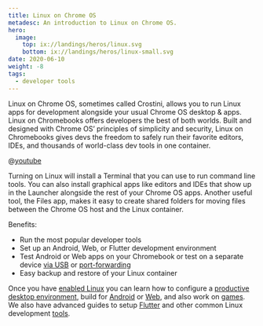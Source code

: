 ```yaml
---
title: Linux on Chrome OS
metadesc: An introduction to Linux on Chrome OS.
hero:
  image:
    top: ix://landings/heros/linux.svg
    bottom: ix://landings/heros/linux-small.svg
date: 2020-06-10
weight: -8
tags:
  - developer tools
---
```


Linux on Chrome OS, sometimes called Crostini, allows you to run Linux apps for development alongside your usual Chrome OS desktop & apps. Linux on Chromebooks offers developers the best of both worlds. Built and designed with Chrome OS’ principles of simplicity and security, Linux on Chromebooks gives devs the freedom to safely run their favorite editors, IDEs, and thousands of world-class dev tools in one container.

@[youtube](https://www.youtube.com/watch?v=pRlh8LX4kQI)

Turning on Linux will install a Terminal that you can use to run command line tools. You can also install graphical apps like editors and IDEs that show up in the Launcher alongside the rest of your Chrome OS apps. Another useful tool, the Files app, makes it easy to create shared folders for moving files between the Chrome OS host and the Linux container.

Benefits:

- Run the most popular developer tools
- Set up an Android, Web, or Flutter development environment
- Test Android or Web apps on your Chromebook or test on a separate device [via USB](/{{locale.code}}/android-environment/deploying-apps#connect-to-adb-over-usb) or [port-forwarding](/{{locale.code}}/web-environment/port-forwarding)
- Easy backup and restore of your Linux container

Once you have [enabled Linux](/{{locale.code}}/linux/setup) you can learn how to configure a [productive desktop environment](/{{locale.code}}/productivity), build for [Android](/{{locale.code}}/android-environment) or [Web](/{{locale.code}}/web-environment), and also work on [games](/{{locale.code}}/games). We also have advanced guides to setup [Flutter](/{{locale.code}}/android-environment/developer-options#install-flutter-on-chrome-os) and other common Linux development [tools](/{{locale.code}}/linux/setup#installing-linux-apps-and-packages).
